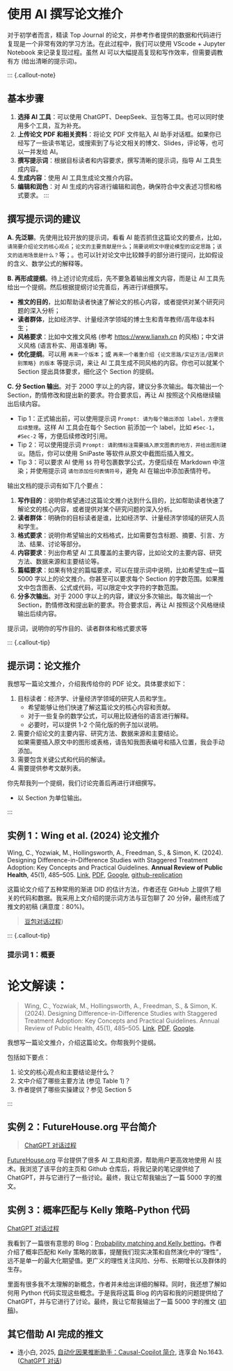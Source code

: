 # 使用 AI 撰写论文推介

对于初学者而言，精读 Top Journal 的论文，并参考作者提供的数据和代码进行复现是一个非常有效的学习方法。在此过程中，我们可以使用 VScode + Jupyter Notebook 来记录复现过程。虽然 AI 可以大幅提高复现和写作效率，但需要调教有方 (给出清晰的提示词)。

::: {.callout-note}
## 基本步骤

1. **选择 AI 工具**：可以使用 ChatGPT、DeepSeek、豆包等工具。也可以同时使用多个工具，互为补充。
2. **上传论文 PDF 和相关资料**：将论文 PDF 文件贴入 AI 助手对话框。如果你已经写了一些读书笔记，或搜索到了与论文相关的博文、Slides，评论等，也可以一并发给 AI。
3. **撰写提示词**：根据目标读者和内容要求，撰写清晰的提示词，指导 AI 工具生成内容。
4. **生成内容**：使用 AI 工具生成论文推介内容。
5. **编辑和润色**：对 AI 生成的内容进行编辑和润色，确保符合中文表述习惯和格式要求。
:::

## 撰写提示词的建议

**A. 先泛聊**。先使用比较开放的提示词，看看 AI 能否抓住这篇论文的要点，比如，`请简要介绍论文的核心观点`；`论文的主要贡献是什么`；`简要说明文中理论模型的设定思路`；`该文的适用场景是什么？`等；。也可以针对论文中比较棘手的部分进行提问，比如假设的含义、数学公式的解释等。

**B. 再形成提纲**。待上述讨论完成后，先不要急着输出推文内容，而是让 AI 工具先给出一个提纲。然后根据提纲讨论完善后，再进行详细撰写。

- **推文的目的**，比如帮助读者快速了解论文的核心内容，或者提供对某个研究问题的深入分析；
- **读者群体**，比如经济学、计量经济学领域的博士生和青年教师/高年级本科生；
- **风格要求**：比如中文推文风格 (参考 <https://www.lianxh.cn> 的风格)；中文讲义风格 (语言朴实、用语准确) 等。
- **优化提纲**。可以用 `再来一个版本`；或 `再来一个着重介绍 {论文思路/实证方法/因果识别策略} 的版本` 等提示词，来让 AI 工具生成不同风格的内容。你也可以就某个 Section 提出具体要求，细化这个 Section 的提纲。

**C. 分 Section 输出**。对于 2000 字以上的内容，建议分多次输出。每次输出一个 Section，酌情修改和提出新的要求。符合要求后，再让 AI 按照这个风格继续输出后续内容。

- Tip 1：正式输出前，可以使用提示词 `Prompt: 请为每个输出添加 label，方便我后续整理`。这样 AI 工具会在每个 Section 前添加一个 label，比如 `#Sec-1`，`#Sec-2` 等，方便后续修改时引用。
- Tip 2：可以使用提示词 `Prompt: 请酌情标注需要插入原文图表的地方，并给出图形建议`。随后，你可以使用 SniPaste 等软件从原文中截图后插入推文。
- Tip 3：可以要求 AI 使用 `$$` 符号包裹数学公式，方便后续在 Markdown 中渲染；并使用提示词 `请勿添加任何表情符号`，避免 AI 在输出中添加表情符号。


输出文档的提示词有如下几个要点：

1. **写作目的**：说明你希望通过这篇论文推介达到什么目的，比如帮助读者快速了解论文的核心内容，或者提供对某个研究问题的深入分析。
2. **读者群体**：明确你的目标读者是谁，比如经济学、计量经济学领域的研究人员和学生。
3. **格式要求**：说明你希望输出的文档格式，比如需要包含标题、摘要、引言、方法、结果、讨论等部分。
4. **内容要求**：列出你希望 AI 工具覆盖的主要内容，比如论文的主要内容、研究方法、数据来源和主要结论等。
5. **篇幅要求**：如果有特定的篇幅要求，可以在提示词中说明，比如希望生成一篇 5000 字以上的论文推介。你甚至可以要求每个 Section 的字数范围。如果推文中包含图表、公式或代码，可以限定中文字符的字数范围。
6. **分多次输出**。对于 2000 字以上的内容，建议分多次输出。每次输出一个 Section，酌情修改和提出新的要求。符合要求后，再让 AI 按照这个风格继续输出后续内容。 


提示词，说明你的写作目的、读者群体和格式要求等

::: {.callout-tip}
## 提示词：论文推介

我想写一篇论文推介，介绍我传给你的 PDF 论文。具体要求如下：

1. 目标读者：经济学、计量经济学领域的研究人员和学生。
   - 希望能够让他们快速了解这篇论文的核心内容和贡献。  
   - 对于一些复杂的数学公式，可以用比较通俗的语言进行解释。
   - 必要时，可以提供 1-2 个简化版的例子加以说明。
2. 需要介绍论文的主要内容、研究方法、数据来源和主要结论。   
   如果需要插入原文中的图形或表格，请告知我图表编号和插入位置，我会手动添加。
3. 需要包含关键公式和代码的解读。
4. 需要提供参考文献列表。

你先帮我列一个提纲，我们讨论完善后再进行详细撰写。

- 以 Section 为单位输出。

:::

## 实例 1：Wing et al. (2024) 论文推介

Wing, C., Yozwiak, M., Hollingsworth, A., Freedman, S., & Simon, K. (2024). Designing Difference-in-Difference Studies with Staggered Treatment Adoption: Key Concepts and Practical Guidelines. **Annual Review of Public Health**, 45(1), 485–505. [Link](https://doi.org/10.1146/annurev-publhealth-061022-050825), [PDF](https://www.annualreviews.org/docserver/fulltext/publhealth/45/1/annurev-publhealth-061022-050825.pdf?expires=1752678753&id=id&accname=guest&checksum=345B1C3C23D23EC0D6A9B385A91F2513), [Google](<https://scholar.google.com/scholar?q=Designing Difference-in-Difference Studies with Staggered Treatment Adoption: Key Concepts and Practical Guidelines>), [github-replication](https://github.com/hollina/arph-did-example)

这篇论文介绍了五种常用的渐进 DID 的估计方法，作者还在 GitHub 上提供了相关的代码和数据。我采用上文介绍的提示词方法与豆包聊了 20 分钟，最终形成了推文的初稿 (满意度：80%)。

> [豆包对话过程](https://www.doubao.com/thread/w8e524bfc59a644e2))

::: {.callout-tip}
### 提示词 1：概要

# 论文解读：

> Wing, C., Yozwiak, M., Hollingsworth, A., Freedman, S., & Simon, K. (2024). Designing Difference-in-Difference Studies with Staggered Treatment Adoption: Key Concepts and Practical Guidelines. Annual Review of Public Health, 45(1), 485–505. [Link](https://doi.org/10.1146/annurev-publhealth-061022-050825), [PDF](https://www.annualreviews.org/docserver/fulltext/publhealth/45/1/annurev-publhealth-061022-050825.pdf?expires=1752678753&id=id&accname=guest&checksum=345B1C3C23D23EC0D6A9B385A91F2513), [Google](<https://scholar.google.com/scholar?q=Designing Difference-in-Difference Studies with Staggered Treatment Adoption: Key Concepts and Practical Guidelines>).

我想写一篇论文推介，介绍这篇论文。你帮我列个提纲。

包括如下要点：

1. 论文的核心观点和主要结论是什么？
2. 文中介绍了哪些主要方法 (参见 Table 1)？
3. 作者提供了哪些实操建议？参见 Section 5

:::




## 实例 2：FutureHouse.org 平台简介 

> [ChatGPT 对话过程](https://chatgpt.com/share/687d0bfa-d780-8005-a430-6c73ab075087)

[FutureHouse.org](https://futurehouse.org) 平台提供了很多 AI 工具和资源，帮助用户更高效地使用 AI 技术。我浏览了该平台的主页和 Github 仓库后，将我记录的笔记提供给了 ChatGPT，并与它进行了一些讨论。最终，我让它帮我输出了一篇 5000 字的推文。 


## 实例 3：概率匹配与 Kelly 策略-Python 代码

[ChatGPT 对话过程](https://chatgpt.com/c/684a20e7-19cc-8005-b1ca-8eb20d29afed)

我看到了一篇很有意思的 Blog：[Probability matching and Kelly betting](https://reasonabledeviations.com/2022/01/10/probability-matching-kelly/)。作者介绍了概率匹配和 Kelly 策略的故事，提醒我们现实决策和自然演化中的“理性”，远不是单一的最大化期望值。更广义的理性关注风险、分布、长期增长以及群体的生存。

里面有很多我不太理解的新概念，作者并未给出详细的解释。同时，我还想了解如何用 Python 代码实现这些概念。于是我将这篇 Blog 的内容和我的问题提供给了 ChatGPT，并与它进行了讨论。最终，我让它帮我输出了一篇 5000 字的推文 ([初稿](https://github.com/arlionn/lianxhta/blob/main/sample/B817-Probability-Matching-and-Kelly-Criterion.md))。


## 其它借助 AI 完成的推文

- 连小白, 2025, [自动化因果推断助手：Causal-Copilot 简介](https://www.lianxh.cn/details/1643.html), 连享会 No.1643. ([ChatGPT 对话](https://chatgpt.com/share/686c70ed-70d0-8005-bf02-972e9b2b11e8))
